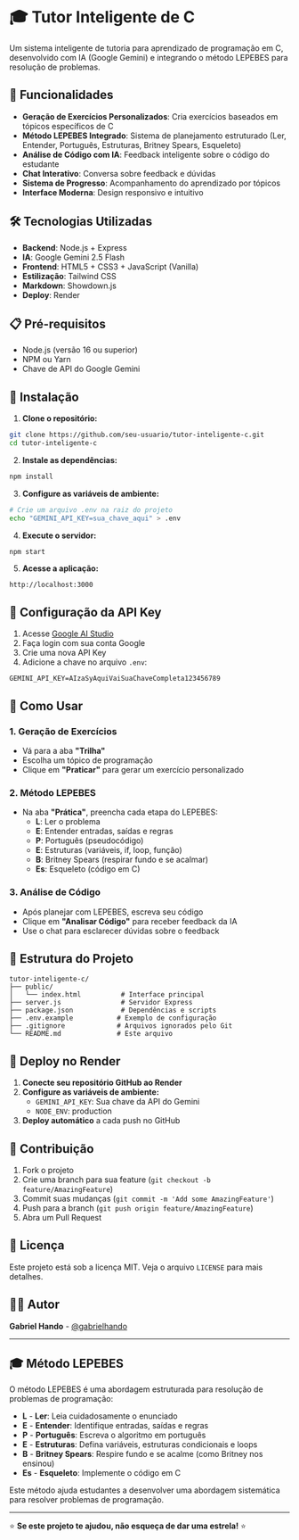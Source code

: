 # 🎓 Tutor Inteligente de C

Um sistema inteligente de tutoria para aprendizado de programação em C, desenvolvido com IA (Google Gemini) e integrando o método LEPEBES para resolução de problemas.

## 🚀 Funcionalidades

- **Geração de Exercícios Personalizados**: Cria exercícios baseados em tópicos específicos de C
- **Método LEPEBES Integrado**: Sistema de planejamento estruturado (Ler, Entender, Português, Estruturas, Britney Spears, Esqueleto)
- **Análise de Código com IA**: Feedback inteligente sobre o código do estudante
- **Chat Interativo**: Conversa sobre feedback e dúvidas
- **Sistema de Progresso**: Acompanhamento do aprendizado por tópicos
- **Interface Moderna**: Design responsivo e intuitivo

## 🛠️ Tecnologias Utilizadas

- **Backend**: Node.js + Express
- **IA**: Google Gemini 2.5 Flash
- **Frontend**: HTML5 + CSS3 + JavaScript (Vanilla)
- **Estilização**: Tailwind CSS
- **Markdown**: Showdown.js
- **Deploy**: Render

## 📋 Pré-requisitos

- Node.js (versão 16 ou superior)
- NPM ou Yarn
- Chave de API do Google Gemini

## 🔧 Instalação

1. **Clone o repositório:**
```bash
git clone https://github.com/seu-usuario/tutor-inteligente-c.git
cd tutor-inteligente-c
```

2. **Instale as dependências:**
```bash
npm install
```

3. **Configure as variáveis de ambiente:**
```bash
# Crie um arquivo .env na raiz do projeto
echo "GEMINI_API_KEY=sua_chave_aqui" > .env
```

4. **Execute o servidor:**
```bash
npm start
```

5. **Acesse a aplicação:**
```
http://localhost:3000
```

## 🔑 Configuração da API Key

1. Acesse [Google AI Studio](https://aistudio.google.com/)
2. Faça login com sua conta Google
3. Crie uma nova API Key
4. Adicione a chave no arquivo `.env`:
```
GEMINI_API_KEY=AIzaSyAquiVaiSuaChaveCompleta123456789
```

## 🎯 Como Usar

### 1. Geração de Exercícios
- Vá para a aba **"Trilha"**
- Escolha um tópico de programação
- Clique em **"Praticar"** para gerar um exercício personalizado

### 2. Método LEPEBES
- Na aba **"Prática"**, preencha cada etapa do LEPEBES:
  - **L**: Ler o problema
  - **E**: Entender entradas, saídas e regras
  - **P**: Português (pseudocódigo)
  - **E**: Estruturas (variáveis, if, loop, função)
  - **B**: Britney Spears (respirar fundo e se acalmar)
  - **Es**: Esqueleto (código em C)

### 3. Análise de Código
- Após planejar com LEPEBES, escreva seu código
- Clique em **"Analisar Código"** para receber feedback da IA
- Use o chat para esclarecer dúvidas sobre o feedback

## 📁 Estrutura do Projeto

```
tutor-inteligente-c/
├── public/
│   └── index.html          # Interface principal
├── server.js               # Servidor Express
├── package.json            # Dependências e scripts
├── .env.example           # Exemplo de configuração
├── .gitignore             # Arquivos ignorados pelo Git
└── README.md              # Este arquivo
```

## 🚀 Deploy no Render

1. **Conecte seu repositório GitHub ao Render**
2. **Configure as variáveis de ambiente:**
   - `GEMINI_API_KEY`: Sua chave da API do Gemini
   - `NODE_ENV`: production
3. **Deploy automático** a cada push no GitHub

## 🤝 Contribuição

1. Fork o projeto
2. Crie uma branch para sua feature (`git checkout -b feature/AmazingFeature`)
3. Commit suas mudanças (`git commit -m 'Add some AmazingFeature'`)
4. Push para a branch (`git push origin feature/AmazingFeature`)
5. Abra um Pull Request

## 📝 Licença

Este projeto está sob a licença MIT. Veja o arquivo `LICENSE` para mais detalhes.

## 👨‍💻 Autor

**Gabriel Hando** - [@gabrielhando](https://github.com/gabrielhando)

---

## 🎓 Método LEPEBES

O método LEPEBES é uma abordagem estruturada para resolução de problemas de programação:

- **L** - **Ler**: Leia cuidadosamente o enunciado
- **E** - **Entender**: Identifique entradas, saídas e regras
- **P** - **Português**: Escreva o algoritmo em português
- **E** - **Estruturas**: Defina variáveis, estruturas condicionais e loops
- **B** - **Britney Spears**: Respire fundo e se acalme (como Britney nos ensinou)
- **Es** - **Esqueleto**: Implemente o código em C

Este método ajuda estudantes a desenvolver uma abordagem sistemática para resolver problemas de programação.

---

⭐ **Se este projeto te ajudou, não esqueça de dar uma estrela!** ⭐

